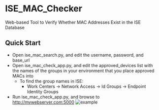 # ISE_MAC_Checker
Web-based Tool to Verify Whether MAC Addresses Exist in the ISE Database

## Quick Start
* Open ise_mac_search.py, and edit the username, password, and base_url
* Open ise_mac_check_app.py, and edit the approved_devices list with the names of the groups in your environment that you place approved MACs into
    * To find the group names in ISE:
        * Work Centers -> Network Access -> Id Groups -> Endpoint Identity Groups
* Run ise_mac_check_app.py, and browse to http://mywebserver.com:5000
![example](https://i.imgur.com/xUstFN2.png)
